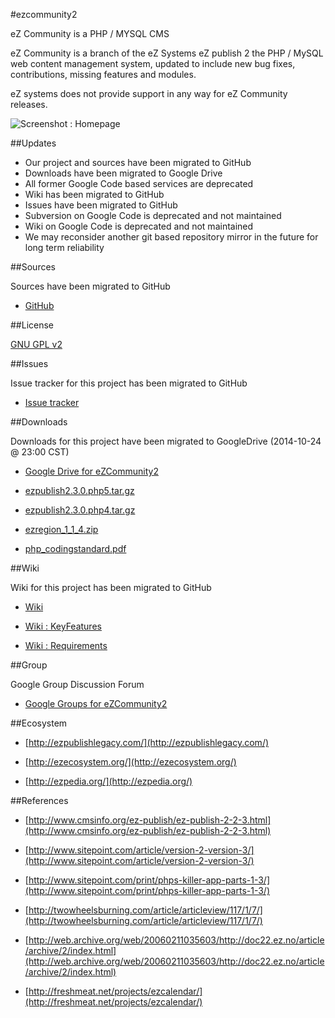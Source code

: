 #ezcommunity2eZ Community is a PHP / MYSQL CMSeZ Community is a branch of the eZ Systems eZ publish 2 the PHP / MySQL web content management system, updated to include new bug fixes, contributions, missing features and modules.eZ systems does not provide support in any way for eZ Community releases.![Screenshot : Homepage](https://lh5.googleusercontent.com/uCZRpnDhwSlbSbQPyokUNs5mqw2peWS1r-DGt54KH5Ziy7CmgxBnaE3FjCnpRzQo3aUCjA=w1601-h1165 "Screenshot : Homepage")##Updates* Our project and sources have been migrated to GitHub* Downloads have been migrated to Google Drive* All former Google Code based services are deprecated* Wiki has been migrated to GitHub* Issues have been migrated to GitHub* Subversion on Google Code is deprecated and not maintained* Wiki on Google Code is deprecated and not maintained* We may reconsider another git based repository mirror in the future for long term reliability##SourcesSources have been migrated to GitHub* [GitHub](http://github.com/brookinsconsulting/ezcommunity2)##License[GNU GPL v2](http://www.gnu.org/licenses/old-licenses/gpl-2.0.html)##IssuesIssue tracker for this project has been migrated to GitHub* [Issue tracker](https://github.com/brookinsconsulting/ezcommunity2/issues)##DownloadsDownloads for this project have been migrated to GoogleDrive (2014-10-24 @ 23:00 CST)* [Google Drive for eZCommunity2](https://drive.google.com/folderview?id=0B4xWXbGicIgxV3JHU3VZejE5VUE&usp=drive_web#list)* [ezpublish2.3.0.php5.tar.gz](https://drive.google.com/uc?id=0B4xWXbGicIgxbXpWNEh0SkVkbG8&export=download)* [ezpublish2.3.0.php4.tar.gz](https://docs.google.com/uc?authuser=0&id=0B4xWXbGicIgxaXFZXzBPTkpzNWc&export=download)* [ezregion_1_1_4.zip](https://drive.google.com/uc?id=0B4xWXbGicIgxNzdnZ0NKOHIzS3c&export=download)* [php_codingstandard.pdf](https://docs.google.com/uc?authuser=0&id=0B4xWXbGicIgxSXBFVDFFZFlNUEU&export=download)##WikiWiki for this project has been migrated to GitHub* [Wiki](https://github.com/brookinsconsulting/ezcommunity2/wiki)* [Wiki : KeyFeatures](https://github.com/brookinsconsulting/ezcommunity2/wiki/KeyFeatures)* [Wiki : Requirements](https://github.com/brookinsconsulting/ezcommunity2/wiki/Requirements)##GroupGoogle Group Discussion Forum* [Google Groups for eZCommunity2](https://groups.google.com/forum/#!forum/ezcommunity)##Ecosystem* [http://ezpublishlegacy.com/](http://ezpublishlegacy.com/)* [http://ezecosystem.org/](http://ezecosystem.org/)* [http://ezpedia.org/](http://ezpedia.org/)##References* [http://www.cmsinfo.org/ez-publish/ez-publish-2-2-3.html](http://www.cmsinfo.org/ez-publish/ez-publish-2-2-3.html)* [http://www.sitepoint.com/article/version-2-version-3/](http://www.sitepoint.com/article/version-2-version-3/)* [http://www.sitepoint.com/print/phps-killer-app-parts-1-3/](http://www.sitepoint.com/print/phps-killer-app-parts-1-3/)* [http://twowheelsburning.com/article/articleview/117/1/7/](http://twowheelsburning.com/article/articleview/117/1/7/)* [http://web.archive.org/web/20060211035603/http://doc22.ez.no/article/archive/2/index.html](http://web.archive.org/web/20060211035603/http://doc22.ez.no/article/archive/2/index.html)* [http://freshmeat.net/projects/ezcalendar/](http://freshmeat.net/projects/ezcalendar/)